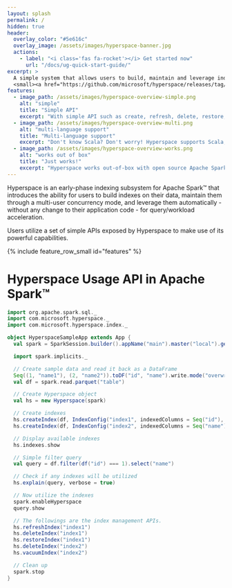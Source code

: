 ```yaml
---
layout: splash
permalink: /
hidden: true
header:
  overlay_color: "#5e616c"
  overlay_image: /assets/images/hyperspace-banner.jpg
  actions:
    - label: "<i class='fas fa-rocket'></i> Get started now"
      url: "/docs/ug-quick-start-guide/"
excerpt: >
  A simple system that allows users to build, maintain and leverage indexes automagically for query/workload acceleration.<br />
  <small><a href="https://github.com/microsoft/hyperspace/releases/tag/v0.1.0">Latest release v0.1.0</a></small>
features:
  - image_path: /assets/images/hyperspace-overview-simple.png
    alt: "simple"
    title: "Simple API"
    excerpt: "With simple API such as create, refresh, delete, restore, vacuum and cancel, Hyperspace helps you get started easily!"
  - image_path: /assets/images/hyperspace-overview-multi.png
    alt: "multi-language support"
    title: "Multi-language support"
    excerpt: "Don't know Scala? Don't worry! Hyperspace supports Scala, Python and .NET allowing you to be productive right-away."
  - image_path: /assets/images/hyperspace-overview-works.png
    alt: "works out of box"
    title: "Just works!"
    excerpt: "Hyperspace works out-of-box with open source Apache Spark™ v2.4 and does not depend on any service."
---
```


Hyperspace is an early-phase indexing subsystem for Apache Spark™ that
introduces the ability for users to build indexes on their data, maintain them
through a multi-user concurrency mode, and leverage them automatically -
without any change to their application code - for query/workload
acceleration.

Users utilize a set of simple APIs exposed by Hyperspace to make use of its
powerful capabilities.

{% include feature_row_small id="features" %}

# Hyperspace Usage API in Apache Spark™

```scala
import org.apache.spark.sql._
import com.microsoft.hyperspace._
import com.microsoft.hyperspace.index._

object HyperspaceSampleApp extends App {
  val spark = SparkSession.builder().appName("main").master("local").getOrCreate()

  import spark.implicits._

  // Create sample data and read it back as a DataFrame
  Seq((1, "name1"), (2, "name2")).toDF("id", "name").write.mode("overwrite").parquet("table")
  val df = spark.read.parquet("table")

  // Create Hyperspace object
  val hs = new Hyperspace(spark)

  // Create indexes
  hs.createIndex(df, IndexConfig("index1", indexedColumns = Seq("id"), includedColumns = Seq("name")))
  hs.createIndex(df, IndexConfig("index2", indexedColumns = Seq("name")))

  // Display available indexes
  hs.indexes.show

  // Simple filter query
  val query = df.filter(df("id") === 1).select("name")

  // Check if any indexes will be utilized
  hs.explain(query, verbose = true)

  // Now utilize the indexes
  spark.enableHyperspace
  query.show

  // The followings are the index management APIs.
  hs.refreshIndex("index1")
  hs.deleteIndex("index1")
  hs.restoreIndex("index1")
  hs.deleteIndex("index2")
  hs.vacuumIndex("index2")

  // Clean up
  spark.stop
}
```


